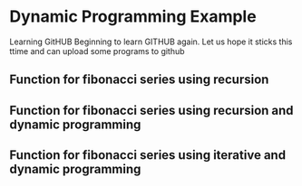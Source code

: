 # Dynamic Programming Example
Learning GitHUB
Beginning to learn GITHUB again. Let us hope it sticks this ttime and can upload some programs to github

## Function for fibonacci series using recursion
## Function for fibonacci series using recursion and dynamic programming
## Function for fibonacci series using iterative and dynamic programming
